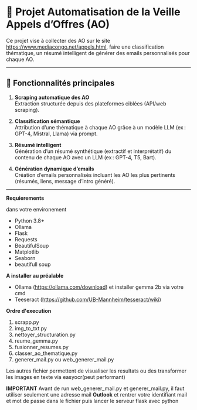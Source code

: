 # 📄 Projet Automatisation de la Veille Appels d’Offres (AO)

Ce projet vise à collecter des AO sur le site https://www.mediacongo.net/appels.html, faire une classification thématique, un résumé intelligent  de générer des emails personnalisés pour chaque AO.

---

## 🚀 Fonctionnalités principales

1. **Scraping automatique des AO**  
   Extraction structurée depuis des plateformes ciblées (API/web scraping).

2. **Classification sémantique**  
   Attribution d’une thématique à chaque AO grâce à un modèle LLM (ex : GPT-4, Mistral, Llama) via prompt.

3. **Résumé intelligent**  
   Génération d’un résumé synthétique (extractif et interprétatif) du contenu de chaque AO avec un LLM (ex : GPT-4, T5, Bart).


5. **Génération dynamique d’emails**  
   Création d’emails personnalisés incluant les AO les plus pertinents (résumés, liens, message d’intro généré).


---


**Requierements**

dans votre environement
- Python 3.8+
- Ollama
- Flask
- Requests
- BeautifulSoup
- Matplotlib
- Seaborn
- beautifull soup

**A installer au préalable**    
- Ollama (https://ollama.com/download)
    et installer gemma 2b via votre cmd
- Teeseract (https://github.com/UB-Mannheim/tesseract/wiki)

**Ordre d'execution**
1. scrapp.py
2. img_to_txt.py
3. nettoyer_structuration.py
4. reume_gemma.py
5. fusionner_resumes.py
6. classer_ao_thematique.py
7. generer_mail.py ou web_generer_mail.py

Les autres fichier permettent de visualiser les resultats ou des transformer les images en texte via easyocr(peut performant)


**IMPORTANT**
Avant de run  web_generer_mail.py et generer_mail.py, il faut utiliser seulement une adresse mail **Outlook** et rentrer votre identifiant mail et mot de passe dans le fichier puis lancer le serveur flask avec python
